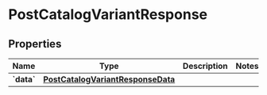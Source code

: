 
# PostCatalogVariantResponse

## Properties
| Name | Type | Description | Notes |
| ------------ | ------------- | ------------- | ------------- |
| **&#x60;data&#x60;** | [**PostCatalogVariantResponseData**](PostCatalogVariantResponseData.md) |  |  |



